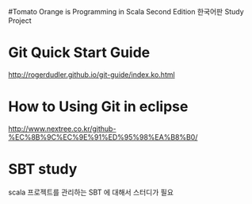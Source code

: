 #Tomato 
Orange is Programming in Scala Second Edition 한국어판 Study Project

# Git Quick Start Guide 
http://rogerdudler.github.io/git-guide/index.ko.html

# How to Using Git in eclipse
http://www.nextree.co.kr/github-%EC%8B%9C%EC%9E%91%ED%95%98%EA%B8%B0/

# SBT study 
scala 프로젝트를 관리하는 SBT 에 대해서 스터디가 필요
